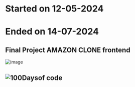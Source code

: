 # Started on 12-05-2024
# Ended on 14-07-2024

## Final Project AMAZON CLONE frontend 
![image](https://github.com/user-attachments/assets/4f52e63c-f2fa-485c-9302-325a63850a18)

## ![100Daysof code](https://i.ytimg.com/vi/2exKokkn8o0/maxresdefault.jpg)


